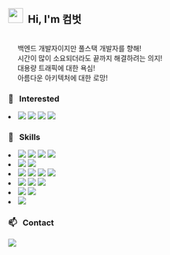 ## <img src="https://raw.githubusercontent.com/iampavangandhi/iampavangandhi/master/gifs/Hi.gif" width="30px"> &nbsp;Hi, I'm 컴벗 


<br><img src="https://notion-emojis.s3-us-west-2.amazonaws.com/v0/svg-twitter/2728.svg" height="15" width="15"/> 백엔드 개발자이지만 풀스택 개발자를 향해!
<br><img src="https://notion-emojis.s3-us-west-2.amazonaws.com/v0/svg-twitter/2728.svg" height="15" width="15"/> 시간이 많이 소요되더라도 끝까지 해결하려는 의지!
<br><img src="https://notion-emojis.s3-us-west-2.amazonaws.com/v0/svg-twitter/2728.svg" height="15" width="15"/> 대용량 트래픽에 대한 욕심!
<br><img src="https://notion-emojis.s3-us-west-2.amazonaws.com/v0/svg-twitter/2728.svg" height="15" width="15"/> 아름다운 아키텍처에 대한 로망!

### 👀 &nbsp; Interested

<li> 
<img src="https://img.shields.io/badge/-aws-05122A?style=flat&logo=amazon" />  
<img src="https://img.shields.io/badge/-Golang-05122A?style=flat&logo=Go" />
<img src="https://img.shields.io/badge/-django-05122A?style=flat&logo=django" />
<img src="https://img.shields.io/badge/-react-05122A?style=flat&logo=react" />
</li>

### 🌱 &nbsp; Skills

<li> 
<img src="https://img.shields.io/badge/-C++-05122A?style=flat&logo=C%2B%2B" />  
<img src="https://img.shields.io/badge/-Java-05122A?style=flat&logo=Java" />
<img src="https://img.shields.io/badge/-JavaScript-05122A?style=flat&logo=JavaScript" />
<img src="https://img.shields.io/badge/-Python-05122A?style=flat&logo=Python" />
</li>
<li> 
<img src="https://img.shields.io/badge/-Node.js-05122A?style=flat&logo=node.js" />
<img src="https://img.shields.io/badge/-Sping-05122A?style=flat&logo=spring" />
</li>
<li> 
<img src="https://img.shields.io/badge/-Mysql-05122A?style=flat&logo=Mysql" />
<img src="https://img.shields.io/badge/-Oracle-05122A?style=flat&logo=Oracle" />
<img src="https://img.shields.io/badge/-MongoDB-05122A?style=flat&logo=MongoDB" />
<img src="https://img.shields.io/badge/-ClickHouse-05122A?style=flat&logo=ClickHouse" />
</li>
<li> 
<img src="https://img.shields.io/badge/-Docker-05122A?style=flat&logo=docker" />
<img src="https://img.shields.io/badge/-ElasticSearch-05122A?style=flat&logo=ElasticSearch" />
<img src="https://img.shields.io/badge/-Kafka-05122A?style=flat&logo=Apache" />
</li>
<li> 
<img src="https://img.shields.io/badge/-Git-05122A?style=flat&logo=Git" />
<img src="https://img.shields.io/badge/-GitHub-05122A?style=flat&logo=GitHub" />
</li>
<li>
<img src="https://img.shields.io/badge/-PhotoShop-05122A?style=flat&logo=rstudio" />
</li>

   


       
        
### 📫 &nbsp; Contact
<a href="mailto:ortrortr@gmail.com"><img src="https://img.shields.io/badge/-ortrortr@gmail.com-D14836?style=flat&logo=Gmail&logoColor=white"/></a>

<!---
Lee-gahye/Lee-gahye is a ✨ special ✨ repository because its `README.md` (this file) appears on your GitHub profile.
You can click the Preview link to take a look at your changes.
--->

